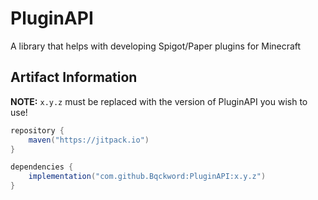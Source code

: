 # PluginAPI
A library that helps with developing Spigot/Paper plugins for Minecraft

## Artifact Information
**NOTE:** ``x.y.z`` must be replaced with the version of PluginAPI you wish to use!
```gradle
repository {
    maven("https://jitpack.io")
}

dependencies {
    implementation("com.github.Bqckword:PluginAPI:x.y.z")
}
```
